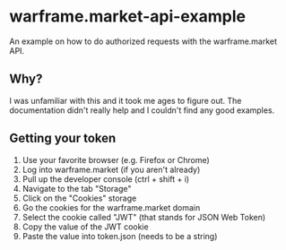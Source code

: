 # warframe.market-api-example
An example on how to do authorized requests with the warframe.market API.

## Why?
I was unfamiliar with this and it took me ages to figure out. The documentation didn't really help and I couldn't find any good examples.

## Getting your token
1. Use your favorite browser (e.g. Firefox or Chrome)
2. Log into warframe.market (if you aren't already)
3. Pull up the developer console (ctrl + shift + i)
4. Navigate to the tab "Storage"
5. Click on the "Cookies" storage
6. Go the cookies for the warframe.market domain
7. Select the cookie called "JWT" (that stands for JSON Web Token)
8. Copy the value of the JWT cookie
9. Paste the value into token.json (needs to be a string)
